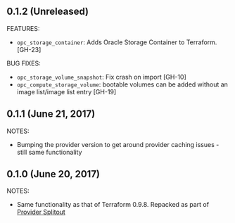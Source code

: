 ## 0.1.2 (Unreleased)
FEATURES:

  * `opc_storage_container`: Adds Oracle Storage Container to Terraform. [GH-23]
  
BUG FIXES:
 * `opc_storage_volume_snapshot`: Fix crash on import [GH-10]
 * `opc_compute_storage_volume`: bootable volumes can be added without an image list/image list entry [GH-19]

## 0.1.1 (June 21, 2017)

NOTES:

* Bumping the provider version to get around provider caching issues - still same functionality 

## 0.1.0 (June 20, 2017)

NOTES:

* Same functionality as that of Terraform 0.9.8. Repacked as part of [Provider Splitout](https://www.hashicorp.com/blog/upcoming-provider-changes-in-terraform-0-10/)
